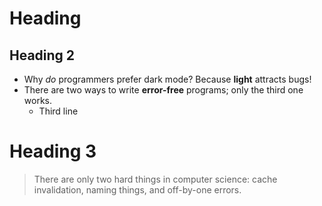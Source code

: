 # Heading

## Heading 2

- Why *do* programmers prefer dark mode? Because **light** attracts bugs!
- There are two ways to write **error-free** programs; only the third one works.
  - Third line

# Heading 3

> There are only two hard things in computer science: cache invalidation, naming things, and off-by-one errors.

